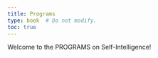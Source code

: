 ```yaml
---
title: Programs
type: book  # Do not modify.
toc: true
---
```


Welcome to the PROGRAMS on Self-Intelligence!
